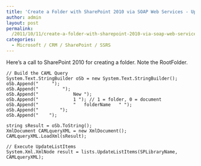 ```yaml
---
title: 'Create a Folder with SharePoint 2010 via SOAP Web Services - UpdateListItems'
author: admin
layout: post
permalink: 
  /2011/10/11/create-a-folder-with-sharepoint-2010-via-soap-web-services-updatelistitems/
categories:
  - Microsoft / CRM / SharePoint / SSRS
---
```



Here’s a call to SharePoint 2010 for creating a folder. Note the RootFolder.

    // Build the CAML Query
    System.Text.StringBuilder oSb = new System.Text.StringBuilder();
    oSb.Append("     ");
    oSb.Append("         ");
    oSb.Append("             New ");
    oSb.Append("             1 "); // 1 = folder, 0 = document
    oSb.Append("             "   folderName   " ");
    oSb.Append("        ");
    oSb.Append("    ");
    
    string sResult = oSb.ToString();
    XmlDocument CAMLqueryXML = new XmlDocument();
    CAMLqueryXML.LoadXml(sResult);
    
    // Execute UpdateListItems
    System.Xml.XmlNode result = lists.UpdateListItems(SPLibraryName, CAMLqueryXML);